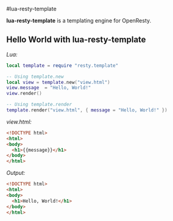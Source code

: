 #lua-resty-template

**lua-resty-template** is a templating engine for OpenResty.

## Hello World with lua-resty-template

*Lua:*

```lua
local template = require "resty.template"

-- Using template.new
local view = template.new("view.html")
view.message  = "Hello, World!"
view.render()

-- Using template.render
template.render("view.html", { message = "Hello, World!" })
```

*view.html:*

```html
<!DOCTYPE html>
<html>
<body>
  <h1>{{message}}</h1>
</body>
</html>
```

*Output:*

```html
<!DOCTYPE html>
<html>
<body>
  <h1>Hello, World!</h1>
</body>
</html>
```
